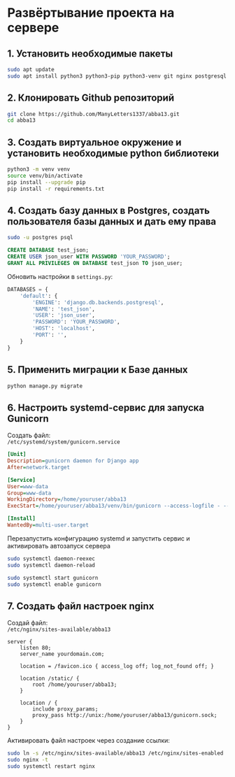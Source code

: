 
# Развёртывание проекта на сервере

## 1. Установить необходимые пакеты

```bash
sudo apt update
sudo apt install python3 python3-pip python3-venv git nginx postgresql postgresql-contrib
```

## 2. Клонировать Github репозиторий

```bash
git clone https://github.com/ManyLetters1337/abba13.git
cd abba13
```

## 3. Создать виртуальное окружение и установить необходимые python библиотеки 

```bash
python3 -m venv venv
source venv/bin/activate
pip install --upgrade pip
pip install -r requirements.txt
```

## 4. Создать базу данных в Postgres, создать пользователя базы данных и дать ему права

```bash
sudo -u postgres psql
```

```sql
CREATE DATABASE test_json;
CREATE USER json_user WITH PASSWORD 'YOUR_PASSWORD';
GRANT ALL PRIVILEGES ON DATABASE test_json TO json_user;
```

Обновить настройки в `settings.py`:

```python
DATABASES = {
    'default': {
        'ENGINE': 'django.db.backends.postgresql',
        'NAME': 'test_json',
        'USER': 'json_user',
        'PASSWORD': 'YOUR_PASSWORD',
        'HOST': 'localhost',
        'PORT': '',
    }
}
```

## 5. Применить миграции к Базе данных

```bash
python manage.py migrate
```

## 6. Настроить systemd-сервис для запуска Gunicorn

Создать файл:  
`/etc/systemd/system/gunicorn.service`

```ini
[Unit]
Description=gunicorn daemon for Django app
After=network.target

[Service]
User=www-data
Group=www-data
WorkingDirectory=/home/youruser/abba13
ExecStart=/home/youruser/abba13/venv/bin/gunicorn --access-logfile - --workers 3 --bind unix:/home/youruser/abba13/gunicorn.sock project.wsgi:application

[Install]
WantedBy=multi-user.target
```

Перезапустить конфигурацию systemd и запустить сервис и активировать автозапуск сервера

```bash
sudo systemctl daemon-reexec
sudo systemctl daemon-reload

sudo systemctl start gunicorn
sudo systemctl enable gunicorn
```

## 7. Создать файл настроек nginx 

Создай файл:  
`/etc/nginx/sites-available/abba13`

```nginx
server {
    listen 80;
    server_name yourdomain.com;

    location = /favicon.ico { access_log off; log_not_found off; }

    location /static/ {
        root /home/youruser/abba13;
    }

    location / {
        include proxy_params;
        proxy_pass http://unix:/home/youruser/abba13/gunicorn.sock;
    }
}
```

Активировать файл настроек через создание ссылки:

```bash
sudo ln -s /etc/nginx/sites-available/abba13 /etc/nginx/sites-enabled
sudo nginx -t
sudo systemctl restart nginx
```

